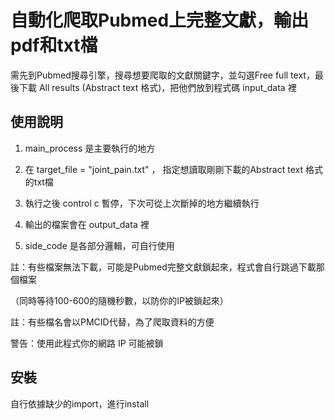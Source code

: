 
# 自動化爬取Pubmed上完整文獻，輸出pdf和txt檔
需先到Pubmed搜尋引擎，搜尋想要爬取的文獻關鍵字，並勾選Free full text，最後下載 All results (Abstract text 格式)，把他們放到程式碼 input_data 裡


## 使用說明
1. main_process 是主要執行的地方

2. 在 target_file = "joint_pain.txt" ， 指定想讀取剛剛下載的Abstract text 格式的txt檔

3. 執行之後 control c 暫停，下次可從上次斷掉的地方繼續執行

4. 輸出的檔案會在 output_data 裡

5. side_code 是各部分邏輯，可自行使用

註：有些檔案無法下載，可能是Pubmed完整文獻鎖起來，程式會自行跳過下載那個檔案

（同時等待100-600的隨機秒數，以防你的IP被鎖起來）


註：有些檔名會以PMCID代替，為了爬取資料的方便

警告：使用此程式你的網路 IP 可能被鎖

## 安裝

自行依據缺少的import，進行install
